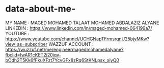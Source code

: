 # data-about-me-
MY NAME : MAGED MOHAMED TALAAT MOHAMED ABDALAZIZ ALYANE 
LINKEDIN : https://www.linkedin.com/in/maged-mohamed-064199a7/
YOUTUBE : https://www.youtube.com/channel/UCHGNapTFrmsrqnU25bjyMKw?view_as=subscriber
WAZZUF ACCOUNT : https://wuzzuf.net/me/engineermagedmohamedalyane?fbclid=IwAR1cKET2j20iqv-bOdh2T5Kk6fFkuXFzt7YcvGFx8zRq6StKNLpsx_xiyQ0
